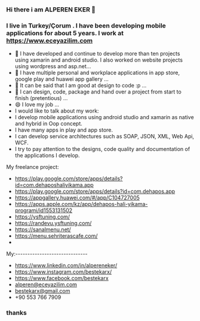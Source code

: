 ### Hi there i am ALPEREN EKER 👋
### I live in Turkey/Çorum . I have been developing mobile applications for about 5 years. I work at https://www.eceyazilim.com


- 🌱 I have developed and continue to develop more than ten projects using xamarin and android studio. I also worked on website projects using wordpress and asp.net...
- 👯 I have multiple personal and workplace applications in app store, google play and huawei app gallery ...
- 🤔 It can be said that I am good at design to code :p ...
- 💬 I can design, code, package and hand over a project from start to finish (pretentious) ...
- 😄 I love my job ...
- I would like to talk about my work:
- I develop mobile applications using android studio and xamarin as native and hybrid in Oop concept.
- I have many apps in play and app store.
- I can develop service architectures such as SOAP, JSON, XML, Web Api, WCF.
- I try to pay attention to the designs, code quality and documentation of the applications I develop.

My freelance project:
- https://play.google.com/store/apps/details?id=com.dehaposhaliyikama.app
- https://play.google.com/store/apps/details?id=com.dehapos.app
- https://appgallery.huawei.com/#/app/C104727005
- https://apps.apple.com/kz/app/dehapos-hali-yikama-programi/id1553131502
- https://ysftuning.com/
- https://randevu.ysftuning.com/
- https://sanalmenu.net/
- https://menu.sehriterascafe.com/
- 
My:------------------------------
- https://www.linkedin.com/in/alpereneker/
- https://www.instagram.com/bestekarx/
- https://www.facebook.com/bestekarx
- alperen@eceyazilim.com
- bestekarx@gmail.com
- +90 553 766 7909
### thanks

